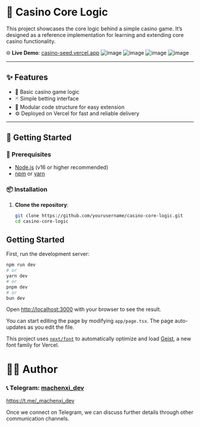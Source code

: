 # 🎰 Casino Core Logic

This project showcases the core logic behind a simple casino game. It’s designed as a reference implementation for learning and extending core casino functionality.

🌐 **Live Demo**: [casino-seed.vercel.app](https://casino-seed.vercel.app/)
![image](https://github.com/user-attachments/assets/09298dd7-8c46-467f-817d-0c12976226b3)
![image](https://github.com/user-attachments/assets/da090469-1d51-4429-bb21-6655f6aa1e9c)
![image](https://github.com/user-attachments/assets/b2b90fef-83c3-4f65-b58d-7fca437c874c)
![image](https://github.com/user-attachments/assets/a732dae3-f60a-4d3b-9763-569e44d5284c)



---

## ✨ Features

- 🎲 Basic casino game logic
- 🃏 Simple betting interface
- 🧩 Modular code structure for easy extension
- ⚙️ Deployed on Vercel for fast and reliable delivery

---

## 🚀 Getting Started

### 🔧 Prerequisites

- [Node.js](https://nodejs.org/) (v16 or higher recommended)
- [npm](https://www.npmjs.com/) or [yarn](https://yarnpkg.com/)

### 📦 Installation

1. **Clone the repository**:

   ```bash
   git clone https://github.com/yourusername/casino-core-logic.git
   cd casino-core-logic


## Getting Started

First, run the development server:

```bash
npm run dev
# or
yarn dev
# or
pnpm dev
# or
bun dev
```

Open [http://localhost:3000](http://localhost:3000) with your browser to see the result.

You can start editing the page by modifying `app/page.tsx`. The page auto-updates as you edit the file.

This project uses [`next/font`](https://nextjs.org/docs/app/building-your-application/optimizing/fonts) to automatically optimize and load [Geist](https://vercel.com/font), a new font family for Vercel.

# 👨‍💻 Author
### 📞 Telegram: [machenxi_dev](https://t.me/machenxi_dev)   
https://t.me/_machenxi_dev


Once we connect on Telegram, we can discuss further details through other communication channels.

